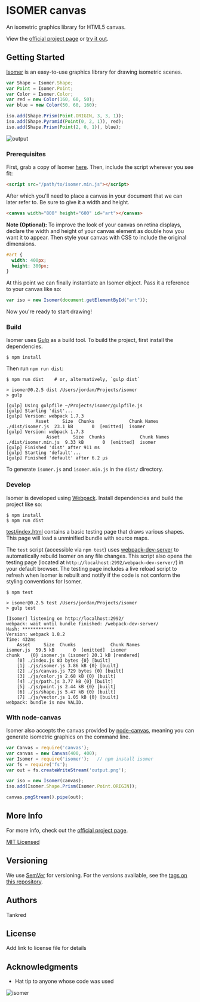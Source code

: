 # ISOMER canvas

An isometric graphics library for HTML5 canvas.

View the [official project page](http://jdan.github.io/isomer/) or [try it out](http://jdan.github.io/isomer/playground).

## Getting Started

[Isomer](http://jdan.github.io/isomer/) is an easy-to-use graphics library for drawing isometric scenes.


```javascript
var Shape = Isomer.Shape;
var Point = Isomer.Point;
var Color = Isomer.Color;
var red = new Color(160, 60, 50);
var blue = new Color(50, 60, 160);

iso.add(Shape.Prism(Point.ORIGIN, 3, 3, 1));
iso.add(Shape.Pyramid(Point(0, 2, 1)), red);
iso.add(Shape.Prism(Point(2, 0, 1)), blue);
```

![output](https://i.cloudup.com/V_jJ8lRpZV-300x300.png)

### Prerequisites


First, grab a copy of Isomer [here](https://github.com/jdan/isomer/releases/latest). Then, include the script wherever you see fit:

```html
<script src="/path/to/isomer.min.js"></script>
```

After which you'll need to place a canvas in your document that we can later refer to. Be sure to give it a width and height.

```html
<canvas width="800" height="600" id="art"></canvas>
```

**Note (Optional):** To improve the look of your canvas on retina displays, declare the width and height of your canvas element as double how you want it to appear. Then style your canvas with CSS to include the original dimensions.

```css
#art {
  width: 400px;
  height: 300px;
}
```

At this point we can finally instantiate an Isomer object. Pass it a reference to your canvas like so:

```javascript
var iso = new Isomer(document.getElementById("art"));
```

Now you're ready to start drawing!

### Build

Isomer uses [Gulp](http://gulpjs.com/) as a build tool. To build the project,
first install the dependencies.

```
$ npm install
```

Then run `npm run dist`:

```
$ npm run dist    # or, alternatively, `gulp dist`

> isomer@0.2.5 dist /Users/jordan/Projects/isomer
> gulp

[gulp] Using gulpfile ~/Projects/isomer/gulpfile.js
[gulp] Starting 'dist'...
[gulp] Version: webpack 1.7.3
           Asset     Size  Chunks             Chunk Names
./dist/isomer.js  23.1 kB       0  [emitted]  isomer
[gulp] Version: webpack 1.7.3
               Asset     Size  Chunks             Chunk Names
./dist/isomer.min.js  9.33 kB       0  [emitted]  isomer
[gulp] Finished 'dist' after 911 ms
[gulp] Starting 'default'...
[gulp] Finished 'default' after 6.2 μs
```

To generate `isomer.js` and `isomer.min.js` in the `dist/` directory.

### Develop

Isomer is developed using [Webpack](http://webpack.github.io/). Install
dependencies and build the project like so:

```
$ npm install
$ npm run dist
```

[test/index.html](https://github.com/jdan/isomer/blob/master/test/index.html) contains a basic testing page that draws various shapes. This page will load a unminified bundle with source maps.

The `test` script (accessible via `npm test`) uses [webpack-dev-server](http://webpack.github.io/docs/webpack-dev-server.html) to automatically rebuild Isomer on any file changes. This script also opens the testing page (located at `http://localhost:2992/webpack-dev-server/`) in your default browser. The testing page includes a live reload script to refresh when Isomer is rebuilt and notify if the code is not conform the styling conventions for Isomer.

```
$ npm test

> isomer@0.2.5 test /Users/jordan/Projects/isomer
> gulp test

[Isomer] listening on http://localhost:2992/
webpack: wait until bundle finished: /webpack-dev-server/
Hash: ************
Version: webpack 1.8.2
Time: 432ms
    Asset     Size  Chunks             Chunk Names
isomer.js  59.5 kB       0  [emitted]  isomer
chunk    {0} isomer.js (isomer) 20.1 kB [rendered]
    [0] ./index.js 83 bytes {0} [built]
    [1] ./js/isomer.js 3.86 kB {0} [built]
    [2] ./js/canvas.js 729 bytes {0} [built]
    [3] ./js/color.js 2.68 kB {0} [built]
    [4] ./js/path.js 3.77 kB {0} [built]
    [5] ./js/point.js 2.44 kB {0} [built]
    [6] ./js/shape.js 5.47 kB {0} [built]
    [7] ./js/vector.js 1.05 kB {0} [built]
webpack: bundle is now VALID.
```

### With node-canvas

Isomer also accepts the canvas provided by [node-canvas](https://github.com/learnboost/node-canvas),
meaning you can generate isometric graphics on the command line.

```javascript
var Canvas = require('canvas');
var canvas = new Canvas(400, 400);
var Isomer = require('isomer');   // npm install isomer
var fs = require('fs');
var out = fs.createWriteStream('output.png');

var iso = new Isomer(canvas);
iso.add(Isomer.Shape.Prism(Isomer.Point.ORIGIN));

canvas.pngStream().pipe(out);
```

## More Info

For more info, check out the [official project page](http://jdan.github.io/isomer).

[MIT Licensed](https://github.com/jdan/isomer/blob/master/LICENSE)

## Versioning

We use [SemVer](http://semver.org/) for versioning. For the versions available, see the [tags on this repository](https://github.com/your/project/tags).

## Authors

Tankred

## License

Add link to license file for details

## Acknowledgments

* Hat tip to anyone whose code was used


![isomer](https://i.cloudup.com/kQrnH2x5XE-3000x3000.png)



